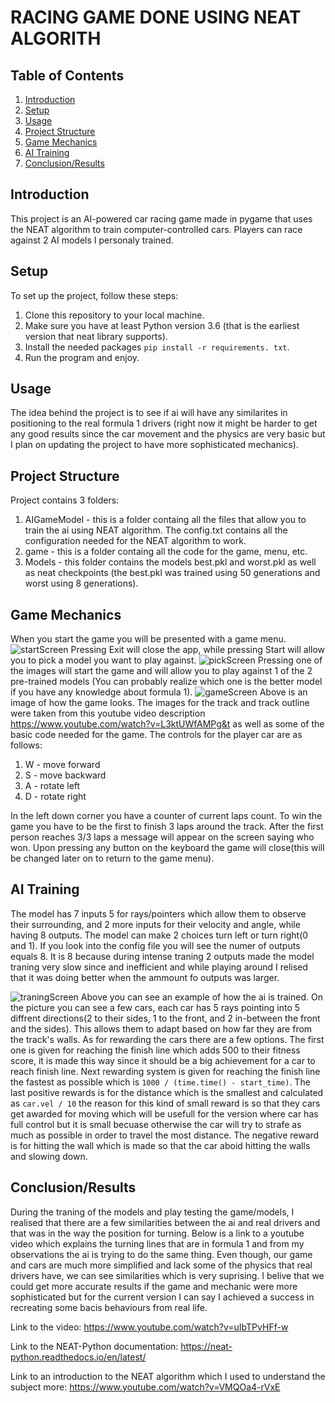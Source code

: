 # RACING GAME DONE USING NEAT ALGORITH

## Table of Contents

1. [Introduction](#introduction)
2. [Setup](#setup)
3. [Usage](#usage)
4. [Project Structure](#project-structure)
5. [Game Mechanics](#game-mechanics)
6. [AI Training](#ai-training)
7. [Conclusion/Results](#conclusion-result)

## Introduction

This project is an AI-powered car racing game made in pygame that uses the NEAT algorithm to train computer-controlled cars. Players can race against 2 AI models I personaly trained.

## Setup

To set up the project, follow these steps:

1. Clone this repository to your local machine.
2. Make sure you have at least Python version 3.6 (that is the earliest version that neat library supports).
3. Install the needed packages `pip install -r requirements. txt`.
4. Run the program and enjoy.

## Usage

The idea behind the project is to see if ai will have any similarites in positioning to the real formula 1 drivers (right now it might be harder to get any good results since the car movement and the physics are very basic but I plan on updating the project to have more sophisticated mechanics).

## Project Structure

Project contains 3 folders:

1. AIGameModel - this is a folder containg all the files that allow you to train the ai using NEAT algorithm. The config.txt contains all the configuration needed for the NEAT algorithm to work.
2. game - this is a folder containg all the code for the game, menu, etc.
3. Models - this folder contains the models best.pkl and worst.pkl as well as neat checkpoints (the best.pkl was trained using 50 generations and worst using 8 generations).

## Game Mechanics

When you start the game you will be presented with a game menu.
![startScreen](documentationsImgs\startScreen.png)
Pressing Exit will close the app, while pressing Start will allow you to pick a model you want to play against.
![pickScreen](documentationsImgs\pickScreen.png)
Pressing one of the images will start the game and will allow you to play against 1 of the 2 pre-trained models (You can probably realize which one is the better model if you have any knowledge about formula 1).
![gameScreen](documentationsImgs\gameScreen.png)
Above is an image of how the game looks. The images for the track and track outline were taken from this youtube video description https://www.youtube.com/watch?v=L3ktUWfAMPg&t as well as some of the basic code needed for the game.
The controls for the player car are as follows:

1. W - move forward
2. S - move backward
3. A - rotate left
4. D - rotate right

In the left down corner you have a counter of current laps count. To win the game you have to be the first to finish 3 laps around the track. After the first person reaches 3/3 laps a message will appear on the screen saying who won. Upon pressing any button on the keyboard the game will close(this will be changed later on to return to the game menu).

## AI Training

The model has 7 inputs 5 for rays/pointers which allow them to observe their surrounding, and 2 more inputs for their velocity and angle, while having 8 outputs. The model can make 2 choices turn left or turn right(0 and 1). If you look into the config file you will see the numer of outputs equals 8. It is 8 because during intense traning 2 outputs made the model traning very slow since and inefficient and while playing around I relised that it was doing better when the ammount fo outputs was larger.

![traningScreen](documentationsImgs\traningScreen.png)
Above you can see an example of how the ai is trained. On the picture you can see a few cars, each car has 5 rays pointing into 5 diffrent directions(2 to their sides, 1 to the front, and 2 in-between the front and the sides). This allows them to adapt based on how far they are from the track's walls. As for rewarding the cars there are a few options. The first one is given for reaching the finish line which adds 500 to their fitness score, it is made this way since it should be a big achievement for a car to reach finish line. Next rewarding system is given for reaching the finish line the fastest as possible which is `1000 / (time.time() - start_time)`. The last positive rewards is for the distance which is the smallest and calculated as `car.vel / 10` the reason for this kind of small reward is so that they cars get awarded for moving which will be usefull for the version where car has full control but it is small becuase otherwise the car will try to strafe as much as possible in order to travel the most distance. The negative reward is for hitting the wall which is made so that the car aboid hitting the walls and slowing down.

## Conclusion/Results

During the traning of the models and play testing the game/models, I realised that there are a few similarities between the ai and real drivers and that was in the way the position for turning. Below is a link to a youtube video which explains the turning lines that are in formula 1 and from my observations the ai is trying to do the same thing. Even though, our game and cars are much more simplified and lack some of the physics that real drivers have, we can see similarities which is very suprising. I belive that we could get more accurate results if the game and mechanic were more sophisticated but for the current version I can say I achieved a success in recreating some bacis behaviours from real life.

Link to the video:
https://www.youtube.com/watch?v=uIbTPvHFf-w

Link to the NEAT-Python documentation: https://neat-python.readthedocs.io/en/latest/

Link to an introduction to the NEAT algorithm which I used to understand the subject more: https://www.youtube.com/watch?v=VMQOa4-rVxE
